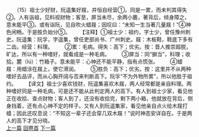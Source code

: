 　　（15）祖士少好财，阮遥集好屐，并恒自经营①。同是一累，而未判其得失②。人有诣祖，见料视财物；客至，屏当未尽，余两小簏，著背后，倾身障之，意未能平③。或有诣阮，见自吹火蜡屐；因叹曰：“未知一生当著几量屐！”④神色闲畅。于是胜负始分⑤。
　　【注释】①祖士少：祖约，字士少，曾任豫州刺史。阮遥集：阮孚，字遥集，曾任吏部尚书、广州刺史。屐：木板鞋，鞋底下多有二齿。经营：料理。
　　②累：毛病。得失：高下；优劣。按：晋人推崇超脱，旷达，所以有一种嗜好，就看成是一种毛病。
　　③屏当：同“摒当”，料理；收拾。麓（lú）：竹箱子。意未能平：心神还不能平静，指有点慌张。
　　④蜡屐：用蜡涂在屐上，使它滑润。
　　⑤胜负：高下；优劣。按：这里并不从两种嗜好去品评，而从心胸开阔与否来判断高下。阮孚“不为外物所累”，所以他胜于祖约。
　　【译文】祖士少喜欢钱财，阮遥集喜欢木屐，两人经常都是亲自料理。两种嗜好同是一种毛病，可是还不能从此判定两人的高下。有人到祖士少家，看见他正在收拾、查点财物；客人到了，还没有收拾完，剩下两小箱，他就放在背后，侧身挡着，还有点心神不定的样子。又有人到阮遥集家，看见他亲自点火给木屐打蜡；因此还叹息说：“不知这一辈子还会穿几双木屐！”说时神态安详自在。于是两人的高下才见分晓。
<br>[上一篇](06_14) [回卷首](06_00) [下一篇](06_16)
